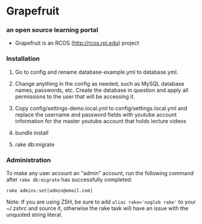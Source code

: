 # Grapefruit
### an open source learning portal

* Grapefruit is an RCOS (http://rcos.rpi.edu) project

### Installation
1. Go to config and rename database-example.yml to database.yml.

2. Change anything in the config as needed, such as MySQL database names, passwords,
etc. Create the database in question and apply all permissions to the user that will 
be accessing it.

3. Copy config/settings-demo.local.yml to config/settings.local.yml and replace the username and password fields with youtube account information for the master youtube account that holds lecture videos

4. bundle install

5. rake db:migrate

### Administration

To make any user account an "admin" account, run the following command after `rake db:migrate` has successfully completed:

  `rake admins:set[admin@email.com]`

Note: If you are using ZSH, be sure to add `alias rake='noglob rake'` to your ~/.zshrc and source it, otherwise the rake task will have an issue with the unquoted string literal.